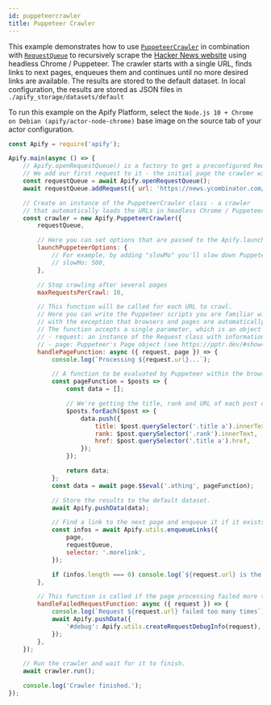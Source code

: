 ```yaml
---
id: puppeteercrawler
title: Puppeteer Crawler
---
```


This example demonstrates how to use [`PuppeteerCrawler`](../api/puppeteercrawler) in combination with [`RequestQueue`](../api/requestqueue) to
recursively scrape the <a href="https://news.ycombinator.com" target="_blank">Hacker News website</a> using headless Chrome / Puppeteer. The crawler
starts with a single URL, finds links to next pages, enqueues them and continues until no more desired links are available. The results are stored to
the default dataset. In local configuration, the results are stored as JSON files in `./apify_storage/datasets/default`

To run this example on the Apify Platform, select the `Node.js 10 + Chrome on Debian (apify/actor-node-chrome)` base image on the source tab of your
actor configuration.

```javascript
const Apify = require('apify');

Apify.main(async () => {
    // Apify.openRequestQueue() is a factory to get a preconfigured RequestQueue instance.
    // We add our first request to it - the initial page the crawler will visit.
    const requestQueue = await Apify.openRequestQueue();
    await requestQueue.addRequest({ url: 'https://news.ycombinator.com/' });

    // Create an instance of the PuppeteerCrawler class - a crawler
    // that automatically loads the URLs in headless Chrome / Puppeteer.
    const crawler = new Apify.PuppeteerCrawler({
        requestQueue,

        // Here you can set options that are passed to the Apify.launchPuppeteer() function.
        launchPuppeteerOptions: {
            // For example, by adding "slowMo" you'll slow down Puppeteer operations to simplify debugging
            // slowMo: 500,
        },

        // Stop crawling after several pages
        maxRequestsPerCrawl: 10,

        // This function will be called for each URL to crawl.
        // Here you can write the Puppeteer scripts you are familiar with,
        // with the exception that browsers and pages are automatically managed by the Apify SDK.
        // The function accepts a single parameter, which is an object with the following fields:
        // - request: an instance of the Request class with information such as URL and HTTP method
        // - page: Puppeteer's Page object (see https://pptr.dev/#show=api-class-page)
        handlePageFunction: async ({ request, page }) => {
            console.log(`Processing ${request.url}...`);

            // A function to be evaluated by Puppeteer within the browser context.
            const pageFunction = $posts => {
                const data = [];

                // We're getting the title, rank and URL of each post on Hacker News.
                $posts.forEach($post => {
                    data.push({
                        title: $post.querySelector('.title a').innerText,
                        rank: $post.querySelector('.rank').innerText,
                        href: $post.querySelector('.title a').href,
                    });
                });

                return data;
            };
            const data = await page.$$eval('.athing', pageFunction);

            // Store the results to the default dataset.
            await Apify.pushData(data);

            // Find a link to the next page and enqueue it if it exists.
            const infos = await Apify.utils.enqueueLinks({
                page,
                requestQueue,
                selector: '.morelink',
            });

            if (infos.length === 0) console.log(`${request.url} is the last page!`);
        },

        // This function is called if the page processing failed more than maxRequestRetries+1 times.
        handleFailedRequestFunction: async ({ request }) => {
            console.log(`Request ${request.url} failed too many times`);
            await Apify.pushData({
                '#debug': Apify.utils.createRequestDebugInfo(request),
            });
        },
    });

    // Run the crawler and wait for it to finish.
    await crawler.run();

    console.log('Crawler finished.');
});
```
